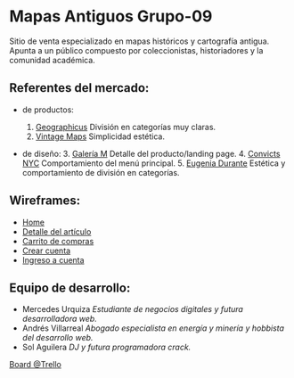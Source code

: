 # Mapas Antiguos Grupo-09

Sitio de venta especializado en mapas históricos y cartografía antigua.
Apunta a un público compuesto por coleccionistas, historiadores y la comunidad académica.

## Referentes del mercado:
- de productos:
    1. [Geographicus](https://www.geographicus.com/)
        División en categorías muy claras.
    2. [Vintage Maps](https://www.vintage-maps.com/) 
        Simplicidad estética.

- de diseño:
    3. [Galería M](https://galeriam.com/)
        Detalle del producto/landing page.
    4. [Convicts NYC](https://convicts.nyc/)
        Comportamiento del menú principal.
    5. [Eugenia Durante](https://eugeniadurante.com/portfolio)
        Estética y comportamiento de división en categorías.

## Wireframes:
- [Home](https://ibb.co/P9LZ5h8)
- [Detalle del artículo](https://ibb.co/VwdQB4w)
- [Carrito de compras](https://ibb.co/VHw4sCP)
- [Crear cuenta](https://ibb.co/GHmDqQv)
- [Ingreso a cuenta](https://ibb.co/fn7sXk0)

## Equipo de desarrollo:
- Mercedes Urquiza *Estudiante de negocios digitales y futura desarrolladora web.*
- Andrés Villarreal *Abogado especialista en energía y minería y hobbista del desarrollo web.*
- Sol Aguilera  *DJ y futura programadora crack.*

[Board @Trello](https://trello.com/b/pfLMTWfN/grupo-09)